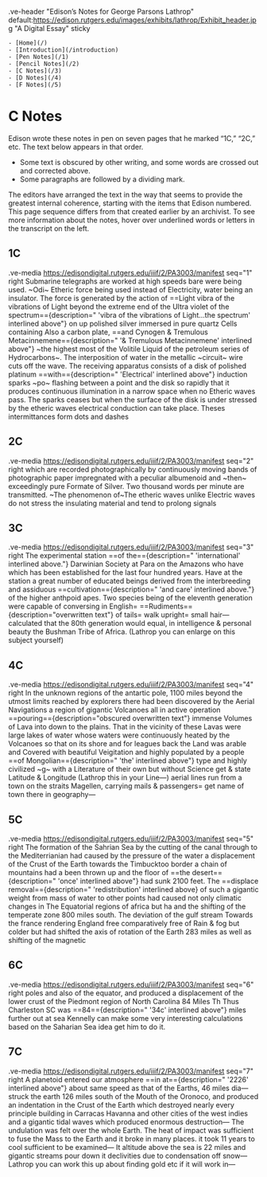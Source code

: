 .ve-header "Edison’s Notes for George Parsons Lathrop" default:https://edison.rutgers.edu/images/exhibits/lathrop/Exhibit_header.jpg "A Digital Essay" sticky

    - [Home](/)
    - [Introduction](/introduction)
    - [Pen Notes](/1)
    - [Pencil Notes](/2)
    - [C Notes](/3)
    - [D Notes](/4)
    - [F Notes](/5)
    
# C Notes

Edison wrote these notes in pen on seven pages that he marked “1C,” “2C,” etc. The text below appears in that order. 
- Some text is obscured by other writing, and some words are crossed out and corrected above. 
- Some paragraphs are followed by a dividing mark.

The editors have arranged the text in the way that seems to provide the greatest internal coherence, starting with the items that Edison numbered. This page sequence differs from that created earlier by an archivist. To see more information about the notes, hover over underlined words or letters in the transcript on the left.

## 1C
.ve-media https://edisondigital.rutgers.edu/iiif/2/PA3003/manifest seq="1" right 
Submarine telegraphs are worked at high speeds bare were being used. 
~Odi~ Etheric force being used instead of Electricity, water being an insulator. The force is generated by the action of ==Light vibra of the vibrations of Light beyond the extreme end of the Ultra violet of the spectrum=={description=" 'vibra of the vibrations of Light…the spectrum' interlined above"} on up polished silver immersed in pure quartz Cells containing Also a carbon plate, ==and Cynogen & Tremulous Metacinnemene=={description=" '& Tremulous Metacinnemene' interlined above"} ~the highest most of the Volitile Liquid of the petroleum series of Hydrocarbons~. The interposition of water in the metallic ~circuit~ wire cuts off the wave. The receiving apparatus consists of a disk of polished platinum ==with=={description=" 'Electrical' interlined above"} induction sparks ~po~ flashing between a point and the disk so rapidly that it produces continuous illumination in a narrow space when no Etheric waves pass. The sparks ceases but when the surface of the disk is under stressed by the etheric waves electrical conduction can take place. Theses intermittances form dots and dashes 

## 2C
.ve-media https://edisondigital.rutgers.edu/iiif/2/PA3003/manifest seq="2" right 
which are recorded photographically by continuously moving bands of photographic paper impregnated with a peculiar albumenoid and ~then~ exceedingly pure Formate of Silver. Two thousand words per minute are transmitted. ~The phenomenon of~The etheric waves unlike Electric waves do not stress the insulating material and tend to prolong signals

## 3C
.ve-media https://edisondigital.rutgers.edu/iiif/2/PA3003/manifest seq="3" right 
The experimental station ==of the=={description=" 'international' interlined above."} Darwinian Society at Para on the Amazons who have which has been established for the last four hundred years. Have at the station a great number of educated beings derived from the interbreeding and assiduous ==cultivation=={description=" 'and care' interlined above."} of the higher anthpoid apes. Two species being of the eleventh generation were capable of conversing in English= ==Rudiments=={description="overwritten text"} of tails= walk upright= small hair— calculated that the 80th generation would equal, in intelligence & personal beauty the Bushman Tribe of Africa. (Lathrop you can enlarge on this subject yourself)

## 4C
.ve-media https://edisondigital.rutgers.edu/iiif/2/PA3003/manifest seq="4" right 
In the unknown regions of the antartic pole, 1100 miles beyond the utmost limits reached by explorers there had been discovered by the Aerial Navigations a region of gigantic Volcanoes all in active operation ==pouring=={description="obscured overwritten text"} immense Volumes of Lava into down to the plains. That in the vicinity of these Lavas were large lakes of water whose waters were continuously heated by the Volcanoes so that on its shore and for leagues back the Land was arable and Covered with beautiful Veigitation and highly populated by a people ==of Mongolian=={description=" 'the' interlined above"} type and highly civilized ~g~ with a Literature of their own but without Science get & state Latitude & Longitude (Lathrop this in your Line—) aerial lines run from a town on the straits Magellen, carrying mails & passengers= get name of town there in geography—

## 5C
.ve-media https://edisondigital.rutgers.edu/iiif/2/PA3003/manifest seq="5" right 
The formation of the Sahrian Sea by the cutting of the canal through to the Mediterrianian had caused by the pressure of the water a displacement of the Crust of the Earth towards the Timbucktoo border a chain of mountains had a been thrown up and the floor of ==the desert=={description=" 'once' interlined above"}  had sunk 2100 feet. The ==displace removal=={description=" 'redistribution' interlined above} of such a gigantic weight from mass of water to other points had caused not only climatic changes in The Equatorial regions of africa but ha and the shifting of the temperate zone 800 miles south. The deviation of the gulf stream Towards the france rendering England free comparatively free of Rain & fog but colder but had shifted the axis of rotation of the Earth 283 miles as well as shifting of the magnetic 

## 6C
.ve-media https://edisondigital.rutgers.edu/iiif/2/PA3003/manifest seq="6" right 
poles and also of the equator, and produced a displacement of the lower crust of the Piedmont region of North Carolina 84 Miles Th Thus Charleston SC was ==84=={description=" '34c' interlined above"} miles further out at sea
Kennelly can make some very interesting calculations based on the Saharian Sea idea get him to do it. 
    
## 7C
.ve-media https://edisondigital.rutgers.edu/iiif/2/PA3003/manifest seq="7" right 
A planetoid entered our atmosphere ==in at=={description=" '2226' interlined above"} about same speed as that of the Earths, 46 miles dia— struck the earth 126 miles south of the Mouth of the Oronoco, and produced an indentation in the Crust of the Earth which destroyed nearly every principle building in Carracas Havanna and other cities of the west indies and a gigantic tidal waves which produced enormous destruction— The undulation was felt over the whole Earth. The heat of impact was sufficient to fuse the Mass to the Earth and it broke in many places. it took 11 years to cool sufficient to be examined— It altitude above the sea is 22 miles and gigantic streams pour down it declivities due to condensation off snow— Lathrop you can work this up about finding gold etc if it will work in—